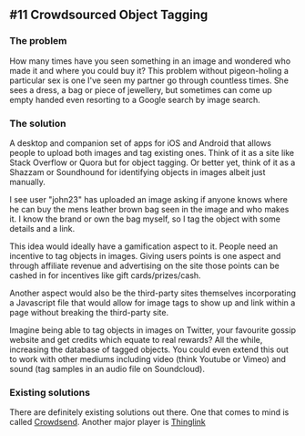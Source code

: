 ## #11 Crowdsourced Object Tagging

### The problem

How many times have you seen something in an image and wondered who made it and where you could buy it? This problem without pigeon-holing a particular sex is one I've seen my partner go through countless times. She sees a dress, a bag or piece of jewellery, but sometimes can come up empty handed even resorting to a Google search by image search.

### The solution

A desktop and companion set of apps for iOS and Android that allows people to upload both images and tag existing ones. Think of it as a site like Stack Overflow or Quora but for object tagging. Or better yet, think of it as a Shazzam or Soundhound for identifying objects in images albeit just manually.

I see user "john23" has uploaded an image asking if anyone knows where he can buy the mens leather brown bag seen in the image and who makes it. I know the brand or own the bag myself, so I tag the object with some details and a link.

This idea would ideally have a gamification aspect to it. People need an incentive to tag objects in images. Giving users points is one aspect and through affiliate revenue and advertising on the site those points can be cashed in for incentives like gift cards/prizes/cash.

Another aspect would also be the third-party sites themselves incorporating a Javascript file that would allow for image tags to show up and link within a page without breaking the third-party site.

Imagine being able to tag objects in images on Twitter, your favourite gossip website and get credits which equate to real rewards? All the while, increasing the database of tagged objects. You could even extend this out to work with other mediums including video (think Youtube or Vimeo) and sound (tag samples in an audio file on Soundcloud).

### Existing solutions

There are definitely existing solutions out there. One that comes to mind is called [Crowdsend](http://crowdsend.com/). Another major player is [Thinglink](http://www.thinglink.com/)
